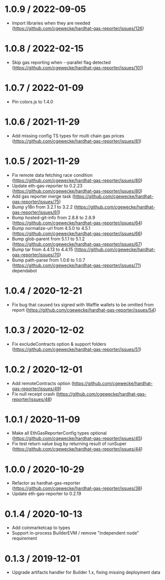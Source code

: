 # 1.0.9 / 2022-09-05
  * Import libraries when they are needed (https://github.com/cgewecke/hardhat-gas-reporter/issues/126)

# 1.0.8 / 2022-02-15
  * Skip gas reporting when --parallel flag detected (https://github.com/cgewecke/hardhat-gas-reporter/issues/101)

# 1.0.7 / 2022-01-09
  * Pin colors.js to 1.4.0

# 1.0.6 / 2021-11-29
  * Add missing config TS types for multi chain gas prices (https://github.com/cgewecke/hardhat-gas-reporter/issues/81)

# 1.0.5 / 2021-11-29
  * Fix remote data fetching race condition (https://github.com/cgewecke/hardhat-gas-reporter/issues/80)
  * Update eth-gas-reporter to 0.2.23 (https://github.com/cgewecke/hardhat-gas-reporter/issues/80)
  * Add gas reporter merge task (https://github.com/cgewecke/hardhat-gas-reporter/issues/75)
  * Bump y18n from 3.2.1 to 3.2.2 (https://github.com/cgewecke/hardhat-gas-reporter/issues/61)
  * Bump hosted-git-info from 2.8.8 to 2.8.9 (https://github.com/cgewecke/hardhat-gas-reporter/issues/64)
  * Bump normalize-url from 4.5.0 to 4.5.1 (https://github.com/cgewecke/hardhat-gas-reporter/issues/66)
  * Bump glob-parent from 5.1.1 to 5.1.2 (https://github.com/cgewecke/hardhat-gas-reporter/issues/67)
  * Bump tar from 4.4.13 to 4.4.15 (https://github.com/cgewecke/hardhat-gas-reporter/issues/70)
  * Bump path-parse from 1.0.6 to 1.0.7 (https://github.com/cgewecke/hardhat-gas-reporter/issues/71)
    dependabot

# 1.0.4 / 2020-12-21
  * Fix bug that caused txs signed with Waffle wallets to be omitted from report (https://github.com/cgewecke/hardhat-gas-reporter/issues/54)

# 1.0.3 / 2020-12-02
  * Fix excludeContracts option & support folders (https://github.com/cgewecke/hardhat-gas-reporter/issues/51)

# 1.0.2 / 2020-12-01
  * Add remoteContracts option (https://github.com/cgewecke/hardhat-gas-reporter/issues/49)
  * Fix null receipt crash (https://github.com/cgewecke/hardhat-gas-reporter/issues/48)

# 1.0.1 / 2020-11-09
  * Make all EthGasReporterConfig types optional (https://github.com/cgewecke/hardhat-gas-reporter/issues/45)
  * Fix test return value bug by returning result of runSuper (https://github.com/cgewecke/hardhat-gas-reporter/issues/44)

# 1.0.0 / 2020-10-29
  * Refactor as hardhat-gas-reporter (https://github.com/cgewecke/hardhat-gas-reporter/issues/38)
  * Update eth-gas-reporter to 0.2.19

# 0.1.4 / 2020-10-13
  * Add coinmarketcap to types
  * Support in-process BuilderEVM / remove "independent node" requirement

# 0.1.3 / 2019-12-01
  * Upgrade artifacts handler for Builder 1.x, fixing missing deployment data

